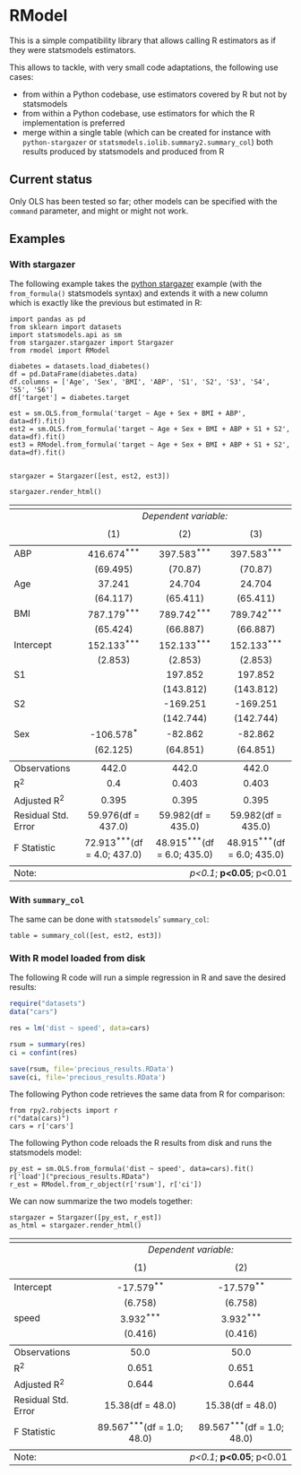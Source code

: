 # RModel

This is a simple compatibility library that allows calling R estimators as if they were statsmodels estimators.

This allows to tackle, with very small code adaptations, the following use cases:
* from within a Python codebase, use estimators covered by R but not by statsmodels
* from within a Python codebase, use estimators for which the R implementation is preferred
* merge within a single table (which can be created for instance with `python-stargazer` or `statsmodels.iolib.summary2.summary_col`) both results produced by statsmodels and produced from R

## Current status

Only OLS has been tested so far; other models can be specified with the `command` parameter, and might or might not work.

## Examples

### With stargazer

The following example takes the [python stargazer](https://github.com/mwburke/stargazer) example (with the `from_formula()` statsmodels syntax) and extends it with a new column which is exactly like the previous but estimated in R:

```python3
import pandas as pd
from sklearn import datasets
import statsmodels.api as sm
from stargazer.stargazer import Stargazer
from rmodel import RModel

diabetes = datasets.load_diabetes()
df = pd.DataFrame(diabetes.data)
df.columns = ['Age', 'Sex', 'BMI', 'ABP', 'S1', 'S2', 'S3', 'S4', 'S5', 'S6']
df['target'] = diabetes.target

est = sm.OLS.from_formula('target ~ Age + Sex + BMI + ABP', data=df).fit()
est2 = sm.OLS.from_formula('target ~ Age + Sex + BMI + ABP + S1 + S2', data=df).fit()
est3 = RModel.from_formula('target ~ Age + Sex + BMI + ABP + S1 + S2', data=df).fit()


stargazer = Stargazer([est, est2, est3])

stargazer.render_html()
```

<table style="text-align:center"><tr><td colspan="4" style="border-bottom: 1px solid black"></td></tr><tr><td style="text-align:left"></td><td colspan="3"><em>Dependent variable:</em></td></tr><tr><td style="text-align:left"></td><tr><td style="text-align:left"></td><td>(1)</td><td>(2)</td><td>(3)</td></tr><tr><td colspan="4" style="border-bottom: 1px solid black"></td></tr><tr><td style="text-align:left">ABP</td><td>416.674<sup>***</sup></td><td>397.583<sup>***</sup></td><td>397.583<sup>***</sup></td></tr><tr><td style="text-align:left"></td><td>(69.495)</td><td>(70.87)</td><td>(70.87)</td></tr><tr><td style="text-align:left">Age</td><td>37.241<sup></sup></td><td>24.704<sup></sup></td><td>24.704<sup></sup></td></tr><tr><td style="text-align:left"></td><td>(64.117)</td><td>(65.411)</td><td>(65.411)</td></tr><tr><td style="text-align:left">BMI</td><td>787.179<sup>***</sup></td><td>789.742<sup>***</sup></td><td>789.742<sup>***</sup></td></tr><tr><td style="text-align:left"></td><td>(65.424)</td><td>(66.887)</td><td>(66.887)</td></tr><tr><td style="text-align:left">Intercept</td><td>152.133<sup>***</sup></td><td>152.133<sup>***</sup></td><td>152.133<sup>***</sup></td></tr><tr><td style="text-align:left"></td><td>(2.853)</td><td>(2.853)</td><td>(2.853)</td></tr><tr><td style="text-align:left">S1</td><td></td><td>197.852<sup></sup></td><td>197.852<sup></sup></td></tr><tr><td style="text-align:left"></td><td></td><td>(143.812)</td><td>(143.812)</td></tr><tr><td style="text-align:left">S2</td><td></td><td>-169.251<sup></sup></td><td>-169.251<sup></sup></td></tr><tr><td style="text-align:left"></td><td></td><td>(142.744)</td><td>(142.744)</td></tr><tr><td style="text-align:left">Sex</td><td>-106.578<sup>*</sup></td><td>-82.862<sup></sup></td><td>-82.862<sup></sup></td></tr><tr><td style="text-align:left"></td><td>(62.125)</td><td>(64.851)</td><td>(64.851)</td></tr><td colspan="4" style="border-bottom: 1px solid black"></td></tr><tr><td style="text-align: left">Observations</td><td>442.0</td><td>442.0</td><td>442.0</td></tr><tr><td style="text-align: left">R<sup>2</sup></td><td>0.4</td><td>0.403</td><td>0.403</td></tr><tr><td style="text-align: left">Adjusted R<sup>2</sup></td><td>0.395</td><td>0.395</td><td>0.395</td></tr><tr><td style="text-align: left">Residual Std. Error</td><td>59.976(df = 437.0)</td><td>59.982(df = 435.0)</td><td>59.982(df = 435.0)</td></tr><tr><td style="text-align: left">F Statistic</td><td>72.913<sup>***</sup>(df = 4.0; 437.0)</td><td>48.915<sup>***</sup>(df = 6.0; 435.0)</td><td>48.915<sup>***</sup>(df = 6.0; 435.0)</td></tr><tr><td colspan="4" style="border-bottom: 1px solid black"></td></tr><tr><td style="text-align: left">Note:</td><td colspan="3" style="text-align: right"><em>p&lt;0.1</em>; <b>p&lt;0.05</b>; p&lt;0.01</td></tr></table>


### With `summary_col`

The same can be done with `statsmodels`' `summary_col`:

```python3
table = summary_col([est, est2, est3])
```

### With R model loaded from disk

The following R code will run a simple regression in R and save the desired results:

```R
require("datasets")
data("cars")

res = lm('dist ~ speed', data=cars)

rsum = summary(res)
ci = confint(res)

save(rsum, file='precious_results.RData')
save(ci, file='precious_results.RData')
```

The following Python code retrieves the same data from R for comparison:

```python3
from rpy2.robjects import r
r("data(cars)")
cars = r['cars']
```

The following Python code reloads the R results from disk and runs the statsmodels model:
```python3
py_est = sm.OLS.from_formula('dist ~ speed', data=cars).fit()
r['load']("precious_results.RData")
r_est = RModel.from_r_object(r['rsum'], r['ci'])
```

We can now summarize the two models together:
```python3
stargazer = Stargazer([py_est, r_est])
as_html = stargazer.render_html()
```

<table style="text-align:center"><tr><td colspan="3" style="border-bottom: 1px solid black"></td></tr><tr><td style="text-align:left"></td><td colspan="2"><em>Dependent variable:</em></td></tr><tr><td style="text-align:left"></td><tr><td style="text-align:left"></td><td>(1)</td><td>(2)</td></tr><tr><td colspan="3" style="border-bottom: 1px solid black"></td></tr><tr><td style="text-align:left">Intercept</td><td>-17.579<sup>**</sup></td><td>-17.579<sup>**</sup></td></tr><tr><td style="text-align:left"></td><td>(6.758)</td><td>(6.758)</td></tr><tr><td style="text-align:left">speed</td><td>3.932<sup>***</sup></td><td>3.932<sup>***</sup></td></tr><tr><td style="text-align:left"></td><td>(0.416)</td><td>(0.416)</td></tr><td colspan="3" style="border-bottom: 1px solid black"></td></tr><tr><td style="text-align: left">Observations</td><td>50.0</td><td>50.0</td></tr><tr><td style="text-align: left">R<sup>2</sup></td><td>0.651</td><td>0.651</td></tr><tr><td style="text-align: left">Adjusted R<sup>2</sup></td><td>0.644</td><td>0.644</td></tr><tr><td style="text-align: left">Residual Std. Error</td><td>15.38(df = 48.0)</td><td>15.38(df = 48.0)</td></tr><tr><td style="text-align: left">F Statistic</td><td>89.567<sup>***</sup>(df = 1.0; 48.0)</td><td>89.567<sup>***</sup>(df = 1.0; 48.0)</td></tr><tr><td colspan="3" style="border-bottom: 1px solid black"></td></tr><tr><td style="text-align: left">Note:</td><td colspan="2" style="text-align: right"><em>p&lt;0.1</em>; <b>p&lt;0.05</b>; p&lt;0.01</td></tr></table>
